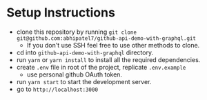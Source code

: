 # Setup Instructions
- clone this repository by running `git clone git@github.com:abhipatel7/github-api-demo-with-graphql.git`
  - If you don't use SSH feel free to use other methods to clone.
- cd into `github-api-demo-with-graphql` directory.
- run `yarn` or `yarn install` to install all the required dependencies.
- create `.env` file in root of the project, replicate `.env.example`
  - use personal github OAuth token.
- run `yarn start` to start the development server.
- go to `http://localhost:3000`

